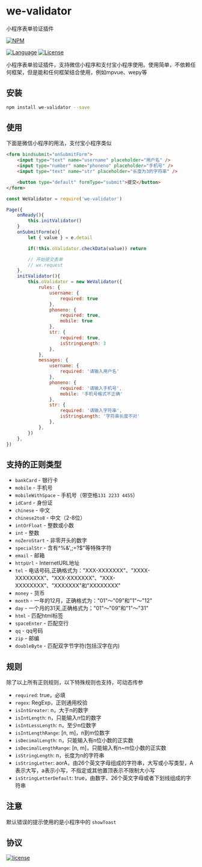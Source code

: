 # we-validator
小程序表单验证插件

[![NPM][img-npm]][url-npm]

[![Language][img-javascript]][url-github]
[![License][img-mit]][url-mit]

小程序表单验证插件，支持微信小程序和支付宝小程序使用。使用简单，不依赖任何框架，但是能和任何框架结合使用，例如mpvue、wepy等


## 安装

```bash
npm install we-validator --save
```


## 使用
下面是微信小程序的用法，支付宝小程序类似
```html
<form bindsubmit="onSubmitForm">
    <input type="text" name="username" placeholder="用户名" />
    <input type="number" name="phoneno" placeholder="手机号" />
    <input type="text" name="str" placeholder="长度为3的字符串" />

    <button type="default" formType="submit">提交</button>
</form>
```

```javascript
const WeValidator = require('we-validator')

Page({
    onReady(){
        this.initValidator()
    }
    onSubmitForm(e){
        let { value } = e.detail

        if(!this.oValidator.checkData(value)) return

        // 开始提交表单
        // wx.request
    },
    initValidator(){
        this.oValidator = new WeValidator({
            rules: {
                username: {
                    required: true
                },
                phoneno: {
                    required: true,
                    mobile: true
                },
                str: {
                    required: true,
                    isStringLength: 3
                },
            },
            messages: {
                username: {
                    required: '请输入用户名'
                },
                phoneno: {
                    required: '请输入手机号',
                    mobile: '手机号格式不正确'
                },
                str: {
                    required: '请输入字符串',
                    isStringLength: '字符串长度不对'
                },
            },
        })
    },
})
```


## 支持的正则类型

- `bankCard` - 银行卡
- `mobile` -  手机号
- `mobileWithSpace` -  手机号（带空格`131 2233 4455`）
- `idCard` -  身份证
- `chinese` -  中文
- `chinese2to8` -  中文（2-8位）
- `intOrFloat` -  整数或小数
- `int` -  整数
- `noZeroStart` -  非零开头的数字
- `specialStr` -  含有^%&',;=?$\"等特殊字符
- `email` -  邮箱
- `httpUrl` -  InternetURL地址
- `tel` -  电话号码,正确格式为："XXX-XXXXXXX"、"XXXX-XXXXXXXX"、"XXX-XXXXXXX"、"XXX-XXXXXXXX"、"XXXXXXX"和"XXXXXXXX"
- `money` -  货币
- `month` -  一年的12月，正确格式为："01"～"09"和"1"～"12"
- `day` -  一个月的31天,正确格式为；"01"～"09"和"1"～"31"
- `html` -  匹配html标签
- `spaceEnter` -  匹配空行
- `qq` -   qq号码
- `zip` -  邮编
- `doubleByte` -  匹配双字节字符(包括汉字在内)


## 规则
除了以上所有正则规则，以下特殊规则也支持，可动态传参

- `required`: true，必填
- `regex`: RegExp，正则通用校验
- `isIntGreater`: n，大于n的数字
- `isIntLength`: n，只能输入n位的数字
- `isIntLessLength`: n，至少n位数字
- `isIntLengthRange`: [n, m]，n到m位数字
- `isDecimalLength`: n，只能输入有n位小数的正实数
- `isDecimalLengthRange`: [n, m]，只能输入有n~m位小数的正实数
- `isStringLength`: n，长度为n的字符串
- `isStringLetter`: aorA，由26个英文字母组成的字符串，大写或小写类型，A表示大写，a表示小写，不指定或其他置顶表示不限制大小写
- `isStringLetterDefault`: true，由数字、26个英文字母或者下划线组成的字符串


## 注意
默认错误的提示使用的是小程序中的 `showToast`


## 协议

[![license][img-mit]][url-mit]


[url-github]: https://github.com/ChanceYu/we-validator
[url-npm]: https://www.npmjs.com/package/we-validator
[url-mit]: https://opensource.org/licenses/mit-license.php

[img-npm]: https://nodei.co/npm/we-validator.png?compact=true
[img-javascript]: https://img.shields.io/badge/language-JavaScript-brightgreen.svg
[img-mit]: https://img.shields.io/badge/license-MIT-blue.svg


